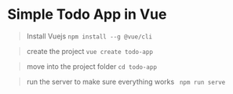 # Simple Todo App in Vue
>  Install Vuejs
` npm install --g @vue/cli `

> create the project
`vue create todo-app`

> move into the project folder
`cd todo-app`

> run the  server to make sure everything works
` npm run serve`





















